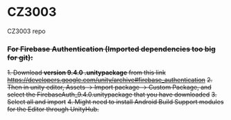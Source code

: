 # CZ3003
CZ3003 repo

### ~~For Firebase Authentication (Imported dependencies too big for git):~~
~~1. Download **version 9.4.0 .unitypackage** from this link https://developers.google.com/unity/archive#firebase_authentication~~
~~2. Then in unity editor, Assets -> Import package -> Custom Package, and select the FirebaseAuth_9.4.0.unitypackage that you have downloaded~~
~~3. Select all and import~~
~~4. Might need to install Android Build Support modules for the Editor through UnityHub.~~